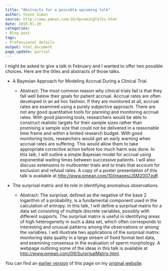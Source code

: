 ```yaml
---
title: "Abstracts for a possible upcoming talk"
author: Steve Simon
source: http://www.pmean.com/10/UpcomingTalks.html
date: 2010-01-20
categories:
- Blog post
tags:
- Professional details
output: html_document
page_update: partial
---
```


I might be asked to give a talk in February and I wanted to offer two possible choices. Here are the titles and abstracts of those talks.

<!---More--->

+ A Bayesian Approach for Modeling Accrual During a Clinical Trial.
  + Abstract: The most common reason why clinical trials fail is that they fall well below their goals for patient accrual. Accrual rates are often developed in an ad hoc fashion. If they are monitored at all, accrual rates are examined using a purely subjective approach. There are not any good quantitative tools for planning and monitoring accrual rates. With good planning tools, researchers would be able to construct realistic targets for their sample sizes rather than promising a sample size that could not be delivered in a reasonable time frame and within a limited research budget. With good monitoring tools, researchers would get an early warning when accrual rates are suffering. This would allow them to take appropriate corrective action before too much harm was done. In this talk, I will outline a simple Bayesian model for accrual using exponential waiting times between successive patients. I will also discuss extensions to multicenter trials and to trials that account for exclusion and refusal rates. A copy of a poster presentation of this talk is available at http://www.pmean.com/10/images/JSM2007.pdf.

+ The surprisal matrix and its role in identifying anomalous observations.
  + Abstract: The surprisal, defined as the negative of the base 2 logarithm of a probability, is a fundamental component used in the calculation of entropy. In this talk, I will define a surprisal matrix for a data set consisting of multiple discrete variables, possibly with different supports. The surprisal matrix is useful in identifying areas of high heterogeneity in such a data set, which often corresponds to interesting and unusual patterns among the observations or among the variables. I will illustrate two applications of the surprisal matrix: monitoring data quality in a large stream of fixed format text data, and examining consensus in the evaluation of sperm morphology. A webpage outlining some of the ideas in this talk is available at http://www.pmean.com/09/SurprisalMatrix.html.

You can find an [earlier version][sim1] of this page on my [original website][sim2].

[sim1]: http://www.pmean.com/10/UpcomingTalks.html
[sim2]: http://www.pmean.com/original_site.html
